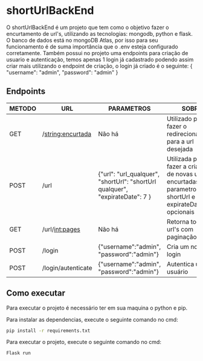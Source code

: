 # shortUrlBackEnd


O shortUrlBackEnd é um projeto que tem como o objetivo fazer o encurtamento de url's, utilizando as tecnologias: mongodb, python e flask.
O banco de dados está no mongoDB Atlas, por isso para seu funcionamento é de suma importância que o .env esteja configurado corretamente.
Também possui no projeto uma endpoints para criação de usuario e autenticação, temos apenas 1 login já cadastrado podendo assim criar mais utilizando o endpoint de criação,
o login já criado é o seguinte:
{
	"username": "admin",
	"password": "admin"
}


## Endpoints


|METODO|URL|PARAMETROS|SOBRE|
| --------- |----------- | ------ | --------|
| GET|/<string:encurtada> | Não há | Utilizado para fazer o redirecionamento para a url desejada |
| POST |/url | {"url": "url_qualquer", "shortUrl": "shortUrl qualquer", "expirateDate": 7 } | Utilizada para fazer a criação de novas urls encurtadas. Os parametros shortUrl e expirateDate são opcionais |
| GET|/url/<int:pages> | Não há | Retorna todas as url's com paginação|
| POST|/login | {"username":"admin", "password":"admin"} | Cria um novo login|
| POST |/login/autenticate | {"username":"admin", "password":"admin"} | Autentica um usuário |


## Como executar

Para executar o projeto é necessário ter em sua maquina o python e pip.

Para instalar as dependencias, execute o seguinte comando no cmd: 

```bash
pip install -r requirements.txt
```

Para executar o projeto, execute o seguinte comando no cmd:

```bash
Flask run
```
